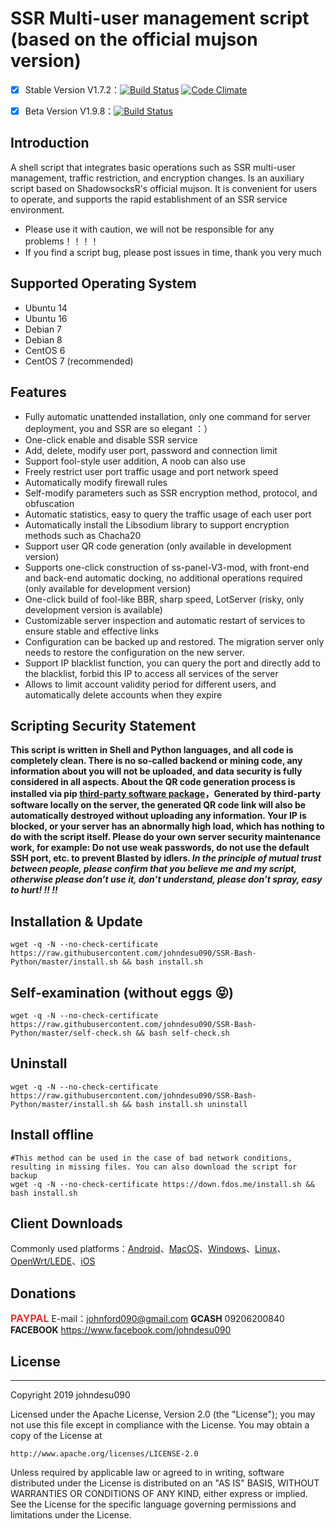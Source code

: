 # SSR Multi-user management script (based on the official mujson version)
- [x] Stable Version V1.7.2：[![Build Status](https://travis-ci.org/Readour/AR-B-P-B.svg?branch=master)](https://travis-ci.org/Readour/AR-B-P-B)  [![Code Climate](https://codeclimate.com/github/Readour/AR-B-P-B/badges/gpa.svg)](https://codeclimate.com/github/Readour/AR-B-P-B)

- [x] Beta Version V1.9.8：[![Build Status](https://travis-ci.org/Readour/AR-B-P-B.svg?branch=develop)](https://travis-ci.org/Readour/AR-B-P-B)

## Introduction ##

A shell script that integrates basic operations such as SSR multi-user management, traffic restriction, and encryption changes. Is an auxiliary script based on ShadowsocksR's official mujson. It is convenient for users to operate, and supports the rapid establishment of an SSR service environment.

- Please use it with caution, we will not be responsible for any problems！！！！
- If you find a script bug, please post issues in time, thank you very much

## Supported Operating System ##
* Ubuntu 14
* Ubuntu 16
* Debian 7
* Debian 8
* CentOS 6
* CentOS 7 (recommended)

## Features ##
- Fully automatic unattended installation, only one command for server deployment, you and SSR are so elegant ：）
- One-click enable and disable SSR service
- Add, delete, modify user port, password and connection limit
- Support fool-style user addition, A noob can also use
- Freely restrict user port traffic usage and port network speed
- Automatically modify firewall rules
- Self-modify parameters such as SSR encryption method, protocol, and obfuscation
- Automatic statistics, easy to query the traffic usage of each user port
- Automatically install the Libsodium library to support encryption methods such as Chacha20
- Support user QR code generation (only available in development version)
- Supports one-click construction of ss-panel-V3-mod, with front-end and back-end automatic docking, no additional operations required (only available for development version)
- One-click build of fool-like BBR, sharp speed, LotServer (risky, only development version is available)
- Customizable server inspection and automatic restart of services to ensure stable and effective links
- Configuration can be backed up and restored. The migration server only needs to restore the configuration on the new server.
- Support IP blacklist function, you can query the port and directly add to the blacklist, forbid this IP to access all services of the server
- Allows to limit account validity period for different users, and automatically delete accounts when they expire



## Scripting Security Statement ##
**This script is written in Shell and Python languages, and all code is completely clean. There is no so-called backend or mining code, any information about you will not be uploaded, and data security is fully considered in all aspects. About the QR code generation process is installed via pip [third-party software package](https://github.com/lincolnloop/python-qrcode)，Generated by third-party software locally on the server, the generated QR code link will also be automatically destroyed without uploading any information. Your IP is blocked, or your server has an abnormally high load, which has nothing to do with the script itself. Please do your own server security maintenance work, for example: Do not use weak passwords, do not use the default SSH port, etc. to prevent Blasted by idlers. _In the principle of mutual trust between people, please confirm that you believe me and my script, otherwise please don’t use it, don’t understand, please don’t spray, easy to hurt! !! !!_**


## Installation & Update ##
    wget -q -N --no-check-certificate https://raw.githubusercontent.com/johndesu090/SSR-Bash-Python/master/install.sh && bash install.sh

## Self-examination (without eggs 😝) ##
    wget -q -N --no-check-certificate https://raw.githubusercontent.com/johndesu090/SSR-Bash-Python/master/self-check.sh && bash self-check.sh

## Uninstall ##
    wget -q -N --no-check-certificate https://raw.githubusercontent.com/johndesu090/SSR-Bash-Python/master/install.sh && bash install.sh uninstall

## Install offline ##
    #This method can be used in the case of bad network conditions, resulting in missing files. You can also download the script for backup
    wget -q -N --no-check-certificate https://down.fdos.me/install.sh && bash install.sh
    
## Client Downloads ##
Commonly used platforms：[Android](https://github.com/shadowsocksrr/shadowsocksr-latest-bin-backup/raw/master/Shadowsocksr-android-3.4.0.5.apk)、[MacOS](https://github.com/qinyuhang/ShadowsocksX-NG-R/releases/download/1.4.3-R8/ShadowsocksX-NG-R8.dmg)、[Windows](https://github.com/Readour/ShadowsocksR-Csharp/releases/download/4.7.0/ShadowsocksR-4.7.0-win.CONCISE.7z)、[Linux](https://github.com/shadowsocks/shadowsocks-qt5/releases/download/v2.9.0/Shadowsocks-Qt5-x86_64.AppImage)、[OpenWrt/LEDE](https://github.com/bettermanbao/openwrt-shadowsocksR-libev-full/releases)、[iOS](https://github.com/Readour/breakwa11.github.io/raw/master/download/Shadowrocket%202.1.14.ipa)

## Donations ##
<span style="font-size:18px;"><span style="color:#E53333;"></span></span><span style="font-size:16px;color:#E53333;">**PAYPAL**</span> E-mail：<johnford090@gmail.com> **GCASH** 09206200840 **FACEBOOK** https://www.facebook.com/johndesu090

## License ##
-------

Copyright 2019 johndesu090

Licensed under the Apache License, Version 2.0 (the "License"); you may
not use this file except in compliance with the License. You may obtain
a copy of the License at

    http://www.apache.org/licenses/LICENSE-2.0

Unless required by applicable law or agreed to in writing, software
distributed under the License is distributed on an "AS IS" BASIS, WITHOUT
WARRANTIES OR CONDITIONS OF ANY KIND, either express or implied. See the
License for the specific language governing permissions and limitations
under the License.

